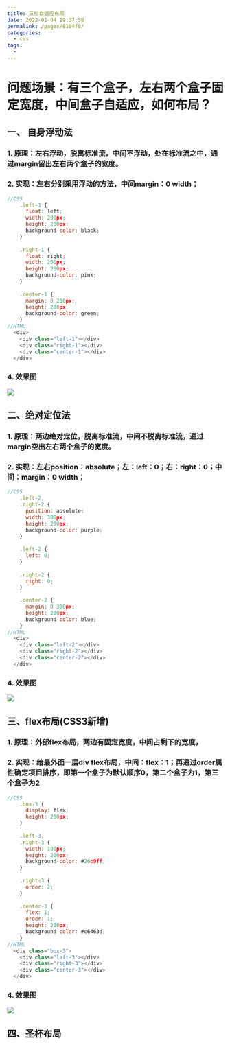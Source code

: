 ```yaml
---
title: 三栏自适应布局
date: 2022-01-04 19:37:58
permalink: /pages/8194f8/
categories:
  - css
tags:
  - 
---
```


# 问题场景：有三个盒子，左右两个盒子固定宽度，中间盒子自适应，如何布局？
## 一、 自身浮动法
### 1. 原理：左右浮动，脱离标准流，中间不浮动，处在标准流之中，通过margin留出左右两个盒子的宽度。
### 2. 实现：左右分别采用浮动的方法，中间margin：0 width；
```javascript
//CSS
    .left-1 {
      float: left;
      width: 200px;
      height: 200px;
      background-color: black;
    }
    
    .right-1 {
      float: right;
      width: 200px;
      height: 200px;
      background-color: pink;
    }
    
    .center-1 {
      margin: 0 200px;
      height: 200px;
      background-color: green;
    }
//HTML
  <div>
    <div class="left-1"></div>
    <div class="right-1"></div>
    <div class="center-1"></div>
  </div>
```
### 4. 效果图
![](https://p3-juejin.byteimg.com/tos-cn-i-k3u1fbpfcp/874c3cd621da4ea8a4ed9082d9569702~tplv-k3u1fbpfcp-zoom-1.image)
## 二、绝对定位法
### 1. 原理：两边绝对定位，脱离标准流，中间不脱离标准流，通过margin空出左右两个盒子的宽度。
### 2. 实现：左右position：absolute；左：left：0；右：right：0；中间：margin：0 width；
```javascript
//CSS
    .left-2,
    .right-2 {
      position: absolute;
      width: 300px;
      height: 200px;
      background-color: purple;
    }
    
    .left-2 {
      left: 0;
    }
    
    .right-2 {
      right: 0;
    }
    
    .center-2 {
      margin: 0 300px;
      height: 200px;
      background-color: blue;
    }
//HTML
  <div>
    <div class="left-2"></div>
    <div class="right-2"></div>
    <div class="center-2"></div>
  </div>
```
### 4. 效果图
![](https://p1-juejin.byteimg.com/tos-cn-i-k3u1fbpfcp/ff71e143df3e4d46a32f1f3c4171ed7c~tplv-k3u1fbpfcp-zoom-1.image)
## 三、flex布局(CSS3新增)
### 1. 原理：外部flex布局，两边有固定宽度，中间占剩下的宽度。
### 2. 实现：给最外面一层div flex布局，中间：flex：1；再通过order属性确定项目排序，即第一个盒子为默认顺序0，第二个盒子为1，第三个盒子为2 
```JavaScript
//CSS
    .box-3 {
      display: flex;
      height: 200px;
    }
    
    .left-3,
    .right-3 {
      width: 100px;
      height: 200px;
      background-color: #26c9ff;
    }
    
    .right-3 {
      order: 2;
    }
    
    .center-3 {
      flex: 1;
      order: 1;
      height: 200px;
      background-color: #c6463d;
    }
//HTML
  <div class="box-3">
    <div class="left-3"></div>
    <div class="right-3"></div>
    <div class="center-3"></div>
  </div>
```
### 4. 效果图
![](https://p1-juejin.byteimg.com/tos-cn-i-k3u1fbpfcp/bd5719f396f34b0aac79b16d7f2d11bc~tplv-k3u1fbpfcp-zoom-1.image)
## 四、圣杯布局
